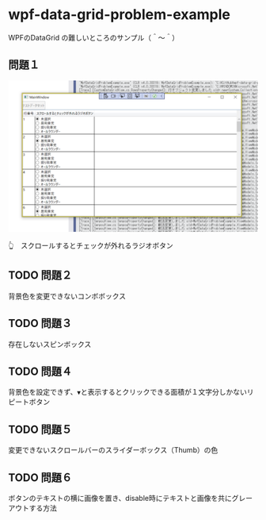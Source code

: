 # wpf-data-grid-problem-example

WPFのDataGrid の難しいところのサンプル（＾～＾）

## 問題１

![20211117gui8.png](./docs/img/20211117gui8.png)  

👆　スクロールするとチェックが外れるラジオボタン  

## TODO 問題２

背景色を変更できないコンボボックス  

## TODO 問題３

存在しないスピンボックス  

## TODO 問題４

背景色を設定できず、`▼`と表示するとクリックできる面積が１文字分しかないリピートボタン  

## TODO 問題５

変更できないスクロールバーのスライダーボックス（Thumb）の色  

## TODO 問題６

ボタンのテキストの横に画像を置き、disable時にテキストと画像を共にグレーアウトする方法  
